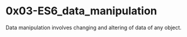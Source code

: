 # 0x03-ES6_data_manipulation

Data manipulation involves changing and altering of data of any object.


